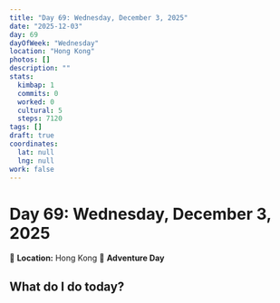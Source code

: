 ```yaml
---
title: "Day 69: Wednesday, December 3, 2025"
date: "2025-12-03"
day: 69
dayOfWeek: "Wednesday"
location: "Hong Kong"
photos: []
description: ""
stats:
  kimbap: 1
  commits: 0
  worked: 0
  cultural: 5
  steps: 7120
tags: []
draft: true
coordinates:
  lat: null
  lng: null
work: false
---
```

# Day 69: Wednesday, December 3, 2025

📍 **Location:** Hong Kong
🎒 **Adventure Day**

## What do I do today?


